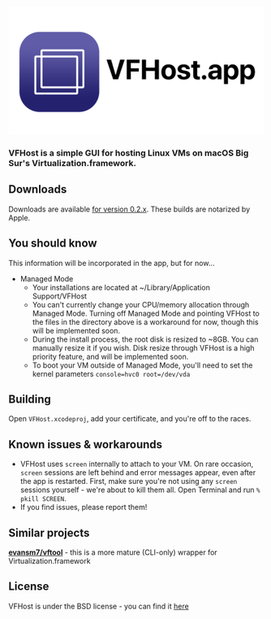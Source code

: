 ![Image with icon and text "VFHost.app"](https://github.com/JackSteele/VFHost/raw/main/header.png)

### VFHost is a simple GUI for hosting Linux VMs on macOS Big Sur's Virtualization.framework.

## Downloads
Downloads are available [for version 0.2.x](https://github.com/JackSteele/VFHost/releases). These builds are notarized by Apple.

## You should know
This information will be incorporated in the app, but for now...
- Managed Mode
    - Your installations are located at ~/Library/Application Support/VFHost
    - You can't currently change your CPU/memory allocation through Managed Mode. Turning off Managed Mode and pointing VFHost to the files in the directory above is a workaround for now, though this will be implemented soon.
    - During the install process, the root disk is resized to ~8GB. You can manually resize it if you wish. Disk resize through VFHost is a high priority feature, and will be implemented soon.
    - To boot your VM outside of Managed Mode, you'll need to set the kernel parameters `console=hvc0 root=/dev/vda`

## Building
Open `VFHost.xcodeproj`, add your certificate, and you're off to the races.

## Known issues & workarounds
- VFHost uses `screen` internally to attach to your VM. On rare occasion, `screen` sessions are left behind and error messages appear, even after the app is restarted. First, make sure you're not using any `screen` sessions yourself - we're about to kill them all. Open Terminal and run `% pkill SCREEN`.
- If you find issues, please report them!

## Similar projects
**[evansm7/vftool](https://github.com/evansm7/vftool)** - this is a more mature (CLI-only) wrapper for Virtualization.framework

## License
VFHost is under the BSD license - you can find it [here](https://github.com/JackSteele/VFHost/blob/main/LICENSE)
